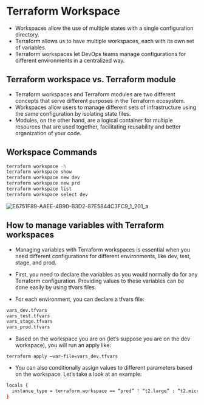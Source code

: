 # Terraform Workspace

- Workspaces allow the use of multiple states with a single configuration directory.
- Terraform allows us to have multiple workspaces, each with its own set of variables.
- Terraform workspaces let DevOps teams manage configurations for different environments in a centralized way.

## Terraform workspace vs. Terraform module
- Terraform workspaces and Terraform modules are two different concepts that serve different purposes in the Terraform ecosystem. 
- Workspaces allow users to manage different sets of infrastructure using the same configuration by isolating state files. 
- Modules, on the other hand, are a logical container for multiple resources that are used together, facilitating reusability and better organization of your code.

## Workspace Commands
```sh
terraform workspace -h
terraform workspace show
terraform workspace new dev
terraform workspace new prd
terraform workspace list
terraform workspace select dev
```
![E6751F89-AAEE-4B90-B3D2-87E5844C3FC9_1_201_a](https://github.com/begh-azka/terraform_aws/assets/97597065/e50ef860-6ec4-43a5-a581-8d63b08b1abb)

## How to manage variables with Terraform workspaces
- Managing variables with Terraform workspaces is essential when you need different configurations for different environments, like dev, test, stage, and prod. 

- First, you need to declare the variables as you would normally do for any Terraform configuration. Providing values to these variables can be done easily by using tfvars files.

- For each environment, you can declare a tfvars file:
```sh
vars_dev.tfvars
vars_test.tfvars
vars_stage.tfvars
vars_prod.tfvars
```
- Based on the workspace you are on (let’s suppose you are on the dev workspace), you will run an apply like:

```terraform apply –var-file=vars_dev.tfvars```
- You can also conditionally assign values to different parameters based on the workspace. Let’s take a look at an example:
```sh
locals {
  instance_type = terraform.workspace == “prod” ? “t2.large” : “t2.micro”
}
```

